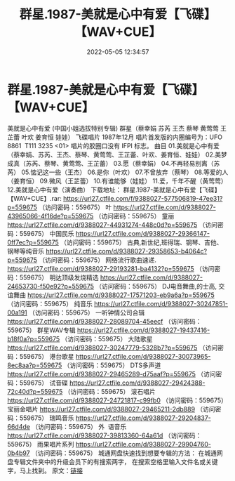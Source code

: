 ﻿---
title: 群星.1987-美就是心中有爱【飞碟】【WAV+CUE】
date: 2022-05-05 12:34:57
categories: WAV车载音乐、镜像
tags: 华语中文
---
# 群星.1987-美就是心中有爱【飞碟】【WAV+CUE】

美就是心中有爱
(中国小姐选拔特别专辑)
群星（蔡幸娟 苏芮 王杰 蔡琴 黄莺莺 王芷蕾 叶欢 姜育恒
娃娃）
飞碟唱片
1987年12月
唱片首发版的内圈编号为：UFO
8861  T111 3235 <01>
唱片的胶圈口没有 IFPI 标志。
曲目
01.美就是心中有爱（蔡幸娟、苏芮、王杰、蔡琴、黄莺莺、王芷蕾、叶欢、姜育恒、娃娃）
02.美梦成真（苏芮、蔡琴、黄莺莺、王芷蕾）
03.愿（蔡幸娟）
04.不再轻易别离（苏芮）
05.惦记这一些（王杰）
06.是你（叶欢）
07.不曾放弃（蔡琴）
08.等爱的人（姜育恒）
09.微风（王芷蕾）
10.有谁能够（娃娃）
11.爱，千年不醒（黄莺莺）
12.美就是心中有爱（演奏曲）
下载地址：
群星.1987-美就是心中有爱【飞碟】【WAV+CUE】.rar: https://url27.ctfile.com/f/9388027-577506819-47ee31?p=559675
（访问密码：559675）
叶
https://url27.ctfile.com/d/9388027-43965066-4f16de?p=559675
（访问密码：559675）
童丽
https://url27.ctfile.com/d/9388027-44931274-448c0d?p=559675
（访问密码：559675）
中国民乐
https://url27.ctfile.com/d/9388027-29366147-0ff7ec?p=559675
（访问密码：559675）
古典,新世纪,班得瑞、钢琴、吉他、钢琴等纯音乐
https://url27.ctfile.com/d/9388027-29358653-b4064c?p=559675
（访问密码：559675）
网络流行歌曲速递.
https://url27.ctfile.com/d/9388027-29193281-ba4132?p=559675
（访问密码：559675）
明达顶级发烧精选
https://url27.ctfile.com/d/9388027-24653730-f50e92?p=559675
（访问密码：559675）
DJ电音舞曲,的士高, 交谊舞曲
https://url27.ctfile.com/d/9388027-17571203-eb9a6a?p=559675
（访问密码：559675）
纯音乐
https://url27.ctfile.com/d/9388027-30247851-00a191
（访问密码：559675）
一听钟情公司合辑
https://url27.ctfile.com/d/9388027-28089704-45eecf
（访问密码：559675）
群星WAV专辑
https://url27.ctfile.com/d/9388027-19437416-b18f0a?p=559675
（访问密码：559675）
大陆歌星
https://url27.ctfile.com/d/9388027-30247779-5328b7?p=559675
（访问密码：559675）
港台歌星
https://url27.ctfile.com/d/9388027-30073965-8ec8aa?p=559675
（访问密码：559675）
DTS多声道
https://url27.ctfile.com/d/9388027-29465289-d75aaf?p=559675
（访问密码：559675）
试音碟
https://url27.ctfile.com/d/9388027-29424388-72c40d?p=559675
（访问密码：559675）
滚石唱片
https://url27.ctfile.com/d/9388027-24721817-c99fb0
（访问密码：559675）
宝丽金唱片
https://url27.ctfile.com/d/9388027-29465211-2db889
（访问密码：559675）
瑞鸣音乐
https://url27.ctfile.com/d/9388027-29204837-66d4de
（访问密码：559675）
外  语音乐
https://url27.ctfile.com/d/9388027-39813360-64a61d
（访问密码：559675）
雨果唱片系列
https://url27.ctfile.com/d/9388027-29904760-0b4b97
（访问密码：559675）
城通网盘快速找到想要专辑的方法：
在城通网盘专辑文件夹中的升级会员下的有搜索两字，
在搜索空格里输入文件名或关键字，马上找到。
原文：[链接](https://blog.sina.com.cn/s/blog_1647c7e7601030x2m.html)